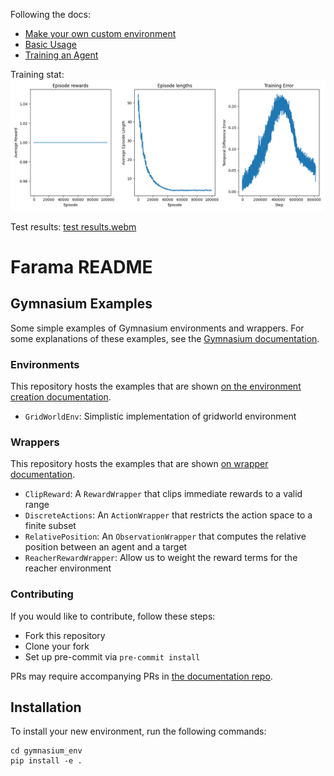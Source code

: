 Following the docs: 
- [Make your own custom environment](https://gymnasium.farama.org/tutorials/gymnasium_basics/environment_creation/#sphx-glr-tutorials-gymnasium-basics-environment-creation-py)
- [Basic Usage](https://gymnasium.farama.org/introduction/basic_usage/)
- [Training an Agent](https://gymnasium.farama.org/introduction/train_agent/)

Training stat:
![TD error.png](docs%2FTD%20error.png)

Test results:
[test results.webm](docs%2Ftest%20results.webm)

# Farama README
## Gymnasium Examples
Some simple examples of Gymnasium environments and wrappers.
For some explanations of these examples, see the [Gymnasium documentation](https://gymnasium.farama.org).

### Environments
This repository hosts the examples that are shown [on the environment creation documentation](https://gymnasium.farama.org/tutorials/gymnasium_basics/environment_creation/).
- `GridWorldEnv`: Simplistic implementation of gridworld environment

### Wrappers
This repository hosts the examples that are shown [on wrapper documentation](https://gymnasium.farama.org/api/wrappers/).
- `ClipReward`: A `RewardWrapper` that clips immediate rewards to a valid range
- `DiscreteActions`: An `ActionWrapper` that restricts the action space to a finite subset
- `RelativePosition`: An `ObservationWrapper` that computes the relative position between an agent and a target
- `ReacherRewardWrapper`: Allow us to weight the reward terms for the reacher environment

### Contributing
If you would like to contribute, follow these steps:
- Fork this repository
- Clone your fork
- Set up pre-commit via `pre-commit install`

PRs may require accompanying PRs in [the documentation repo](https://github.com/Farama-Foundation/Gymnasium/tree/main/docs).


## Installation

To install your new environment, run the following commands:

```{shell}
cd gymnasium_env
pip install -e .
```


